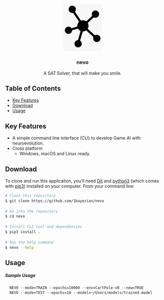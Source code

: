 <p align="center">
  <a href="https://github.com/1bayezian/nevo">
    <img src="/images/logo.png" alt="nevo" width="125" />
  </a>
</p>
<h3 align="center">nevo</h3>
<p align="center">
  A SAT Solver, that will make you smile.
</p>

## Table of Contents

- [Key Features](#key-features)
- [Download](#download)
- [Usage](#usage)

## Key Features

* A simple command line interface (CLI) to develop Game AI with neuroevolution.
* Cross platform
  - Windows, macOS and Linux ready.

## Download

To clone and run this application, you'll need [Git](https://git-scm.com) and [python3](https://www.python.org/download/releases/3.0/) (which comes with [pip3](https://pypi.org/project/pip/)) installed on your computer. From your command line:

```bash
# Clone this repository
$ git clone https://github.com/1bayezian/nevo

# Go into the repository
$ cd nevo

# Install CLI tool and dependencies
$ pip3 install .

# Run the help command
$ nevo --help
```

## Usage

##### Sample Usage
```
  NEVO --mode=TRAIN --epochs=10000 --env=CartPole-v0 --new=TRUE 
  NEVO --mode=TEST --epochs=10 --model=~/Users/models/trained.model
```